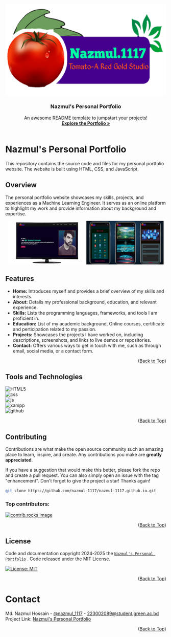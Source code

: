 <a id="readme-top"></a>

<!-- [![Contributors][contributors-shield]][contributors-url]
[![Forks][forks-shield]][forks-url]
[![Stargazers][stars-shield]][stars-url]
[![Issues][issues-shield]][issues-url]
[![Unlicense License][license-shield]][license-url]
[![LinkedIn][linkedin-shield]][linkedin-url] -->



<!-- PROJECT LOGO -->
<br />
<div align="center">
  <a href="https://nazmul-1117.github.io/">
    <img src="image/logo_c2.png" alt="Logo">
  </a>

  <h3 align="center">Nazmul's Personal Portfolio</h3>

  <p align="center">
    An awesome README template to jumpstart your projects!
    <br />
    <a href="https://nazmul-1117.github.io/"><strong>Explore the Portfolio »</strong></a>
    <br />
    <br />
  </p>
</div>

# Nazmul's Personal Portfolio
This repository contains the source code and files for my personal portfolio website. The website is built using HTML, CSS, and JavaScript.

## Overview
The personal portfolio website showcases my skills, projects, and experiences as a Machine Learning Engineer. It serves as an online platform to highlight my work and provide information about my background and expertise.

<div align="center">
<img src="image/portfolio/4-removebg-preview.png" width=48%>
<img src="image/portfolio/13.png" width=48%>

</div>

## Features
- **Home:** Introduces myself and provides a brief overview of my skills and interests.
- **About:** Details my professional background, education, and relevant experience.
- **Skills:** Lists the programming languages, frameworks, and tools I am proficient in.
- **Education:** List of my academic background, Online courses, certificate and perticipation related to my passion.
- **Projects:** Showcases the projects I have worked on, including descriptions, screenshots, and links to live demos or repositories.
- **Contact:** Offers various ways to get in touch with me, such as through email, social media, or a contact form.

<p align="right">(<a href="#readme-top">Back to Top</a>)</p>

## Tools and Technologies
![HTML5][html-shield] </br>
![css][css-shield] </br>
![js][js-shield] </br>
![xampp][vsc-shield] </br>
![github][github-shield] </br>

<p align="right">(<a href="#readme-top">Back to Top</a>)</p>

## Contributing
Contributions are what make the open source community such an amazing place to learn, inspire, and create. Any contributions you make are **greatly appreciated**.

If you have a suggestion that would make this better, please fork the repo and create a pull request. You can also simply open an issue with the tag "enhancement".
Don't forget to give the project a star! Thanks again!

```bash
git clone https://github.com/nazmul-1117/nazmul-1117.github.io.git
```
### Top contributors:

<a href="https://github.com/nazmul-1117/nazmul-1117.github.io/graphs/contributors">
  <img src="https://contrib.rocks/image?repo=nazmul-1117/nazmul-1117.github.io" alt="contrib.rocks image" />
</a>

<p align="right">(<a href="#readme-top">Back to Top</a>)</p>


## License
Code and documentation copyright 2024-2025 the [`Nazmul's Personal Portfolio`][contributors-url] . Code released under the MIT License.

 [![License: MIT](https://img.shields.io/badge/License-MIT-yellow.svg)](https://opensource.org/licenses/MIT) 
 <!-- [![License: AIS](https://img.shields.io/badge/License-AIS-red.svg)](https://opensource.org/licenses/MIT) -->

<p align="right">(<a href="#readme-top">Back to Top</a>)</p>


<!-- CONTACT -->
# Contact
Md. Nazmul Hossain - [@nazmul_1117][x-url] - 223002089@student.green.ac.bd
Project Link: [Nazmul's Personal Portfolio][project-url]
<p align="right">(<a href="#readme-top">Back to Top</a>)</p>




<!-- Link -->
[html-shield]: https://img.shields.io/badge/HTML5-expert-fd73c4?logo=html5&logoColor=blue&labelColor=gray
[css-shield]: https://img.shields.io/badge/CSS-expert-faab18?logo=css3&logoColor=faab18
[js-shield]: https://img.shields.io/badge/JavaScript-beginner-00adb6?logo=javascript&logoColor=00adb6
<!-- [php-shield]: https://img.shields.io/badge/PHP-intermediate-0ca72c?logo=php&logoColor=0ca72c -->
<!-- [mysql-shield]: https://img.shields.io/badge/MySql-expert-605cfa?logo=mysql&logoColor=8afff5 -->
<!-- [ajax-shield]: https://img.shields.io/badge/AJAX-beginner-bd6efd?logo=jameson&logoColor=bd6efd -->
[vsc-shield]: https://img.shields.io/badge/VSCode-beginner-913721?logo=vscodium&logoColor=ff9aee
<!-- [xampp-shield]: https://img.shields.io/badge/Xampp-expert-54715d?logo=xampp&logoColor=fdff80 -->
[github-shield]: https://img.shields.io/badge/GitHub-expert-e9301c?logo=github&logoColor=black


[contributors-url]: https://github.com/nazmul-1117/nazmul-1117.github.io/graphs/contributors
[project-url]: https://github.com/nazmul-1117/nazmul-1117.github.io/
[x-url]: https://x.com/nazmul_1117